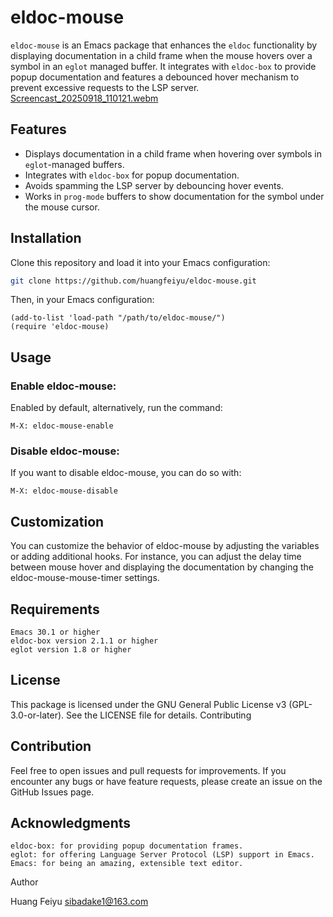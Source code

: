 # eldoc-mouse

`eldoc-mouse` is an Emacs package that enhances the `eldoc` functionality by displaying documentation in a child frame when the mouse hovers over a symbol in an `eglot` managed buffer. It integrates with `eldoc-box` to provide popup documentation and features a debounced hover mechanism to prevent excessive requests to the LSP server.
[Screencast_20250918_110121.webm](https://github.com/user-attachments/assets/6bb80bee-dc2b-4d36-b8a4-4d416e0a6100)


## Features
- Displays documentation in a child frame when hovering over symbols in `eglot`-managed buffers.
- Integrates with `eldoc-box` for popup documentation.
- Avoids spamming the LSP server by debouncing hover events.
- Works in `prog-mode` buffers to show documentation for the symbol under the mouse cursor.

## Installation

Clone this repository and load it into your Emacs configuration:

```sh
git clone https://github.com/huangfeiyu/eldoc-mouse.git
```
Then, in your Emacs configuration:

``` elisp
(add-to-list 'load-path "/path/to/eldoc-mouse/")
(require 'eldoc-mouse)
```

## Usage
### Enable eldoc-mouse:
Enabled by default, alternatively, run the command:
```
M-X: eldoc-mouse-enable
```
### Disable eldoc-mouse:
If you want to disable eldoc-mouse, you can do so with:
```
M-X: eldoc-mouse-disable
```
## Customization

You can customize the behavior of eldoc-mouse by adjusting the variables or adding additional hooks. For instance, you can adjust the delay time between mouse hover and displaying the documentation by changing the eldoc-mouse-mouse-timer settings.
## Requirements

    Emacs 30.1 or higher
    eldoc-box version 2.1.1 or higher
    eglot version 1.8 or higher

## License

This package is licensed under the GNU General Public License v3 (GPL-3.0-or-later). See the LICENSE file for details.
Contributing

## Contribution
Feel free to open issues and pull requests for improvements. If you encounter any bugs or have feature requests, please create an issue on the GitHub Issues page.
## Acknowledgments

    eldoc-box: for providing popup documentation frames.
    eglot: for offering Language Server Protocol (LSP) support in Emacs.
    Emacs: for being an amazing, extensible text editor.

Author

Huang Feiyu sibadake1@163.com
